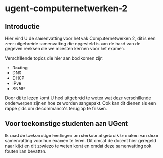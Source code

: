 # ugent-computernetwerken-2

## Introductie

Hier vind U de samenvatting voor het vak Computernetwerken 2, dit is een zeer uitgebreide samenvatting die opgesteld is aan de hand van de gegeven reeksen die we moesten kennen voor het examen.

Verschillende topics die hier aan bod komen zijn:

* Routing
* DNS
* DHCP
* IPv6
* SNMP

Door dit te lezen komt U heel uitgebreid te weten wat deze verschillende onderwerpen zijn en hoe ze worden aangepakt. Ook kan dit dienen als een rappe gids om de commando's terug op te frissen.

## Voor toekomstige studenten aan UGent

Ik raad de toekomstige leerlingen ten sterkste af gebruik te maken van deze samenvatting voor hun examen te leren. Dit omdat de docent hier geregeld naar kijkt en dit zowiezo te weten komt en omdat deze samenvatting ook fouten kan bevatten.

